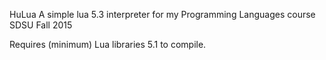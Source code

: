 HuLua A simple lua 5.3 interpreter for my Programming Languages course SDSU Fall 2015

Requires (minimum) Lua libraries 5.1 to compile.